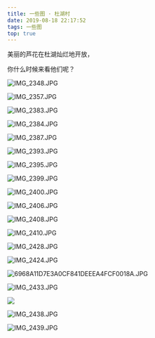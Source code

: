 ```yaml
---
title: 一些图 · 杜湖村
date: 2019-08-18 22:17:52
tags: 一些图
top: true
---
```


美丽的芦花在杜湖灿烂地开放，

你什么时候来看他们呢？

![IMG_2348.JPG](https://f7ionsy-1251389397.cos.ap-shanghai.myqcloud.com/image/%E4%B8%80%E4%BA%9B%E5%9B%BE%20%C2%B7%20%E6%9D%9C%E6%B9%96%E6%9D%91/IMG_2348.JPG)



![IMG_2357.JPG](https://f7ionsy-1251389397.cos.ap-shanghai.myqcloud.com/image/%E4%B8%80%E4%BA%9B%E5%9B%BE%20%C2%B7%20%E6%9D%9C%E6%B9%96%E6%9D%91/IMG_2357.JPG)



![IMG_2383.JPG](https://f7ionsy-1251389397.cos.ap-shanghai.myqcloud.com/image/%E4%B8%80%E4%BA%9B%E5%9B%BE%20%C2%B7%20%E6%9D%9C%E6%B9%96%E6%9D%91/IMG_2383.JPG)



![IMG_2384.JPG](https://f7ionsy-1251389397.cos.ap-shanghai.myqcloud.com/image/%E4%B8%80%E4%BA%9B%E5%9B%BE%20%C2%B7%20%E6%9D%9C%E6%B9%96%E6%9D%91/IMG_2384.JPG)



![IMG_2387.JPG](https://f7ionsy-1251389397.cos.ap-shanghai.myqcloud.com/image/%E4%B8%80%E4%BA%9B%E5%9B%BE%20%C2%B7%20%E6%9D%9C%E6%B9%96%E6%9D%91/IMG_2387.JPG)



![IMG_2393.JPG](https://f7ionsy-1251389397.cos.ap-shanghai.myqcloud.com/image/%E4%B8%80%E4%BA%9B%E5%9B%BE%20%C2%B7%20%E6%9D%9C%E6%B9%96%E6%9D%91/IMG_2393.JPG)





![IMG_2395.JPG](https://f7ionsy-1251389397.cos.ap-shanghai.myqcloud.com/image/%E4%B8%80%E4%BA%9B%E5%9B%BE%20%C2%B7%20%E6%9D%9C%E6%B9%96%E6%9D%91/IMG_2395.JPG)



![IMG_2399.JPG](https://f7ionsy-1251389397.cos.ap-shanghai.myqcloud.com/image/%E4%B8%80%E4%BA%9B%E5%9B%BE%20%C2%B7%20%E6%9D%9C%E6%B9%96%E6%9D%91/IMG_2399.JPG)



![IMG_2400.JPG](https://f7ionsy-1251389397.cos.ap-shanghai.myqcloud.com/image/%E4%B8%80%E4%BA%9B%E5%9B%BE%20%C2%B7%20%E6%9D%9C%E6%B9%96%E6%9D%91/IMG_2400.JPG)



![IMG_2406.JPG](https://f7ionsy-1251389397.cos.ap-shanghai.myqcloud.com/image/%E4%B8%80%E4%BA%9B%E5%9B%BE%20%C2%B7%20%E6%9D%9C%E6%B9%96%E6%9D%91/IMG_2406.JPG)



![IMG_2408.JPG](https://f7ionsy-1251389397.cos.ap-shanghai.myqcloud.com/image/%E4%B8%80%E4%BA%9B%E5%9B%BE%20%C2%B7%20%E6%9D%9C%E6%B9%96%E6%9D%91/IMG_2408.JPG)



![IMG_2410.JPG](https://f7ionsy-1251389397.cos.ap-shanghai.myqcloud.com/image/%E4%B8%80%E4%BA%9B%E5%9B%BE%20%C2%B7%20%E6%9D%9C%E6%B9%96%E6%9D%91/IMG_2410.JPG)



![IMG_2428.JPG](https://f7ionsy-1251389397.cos.ap-shanghai.myqcloud.com/image/%E4%B8%80%E4%BA%9B%E5%9B%BE%20%C2%B7%20%E6%9D%9C%E6%B9%96%E6%9D%91/IMG_2428.JPG)



![IMG_2424.JPG](https://f7ionsy-1251389397.cos.ap-shanghai.myqcloud.com/image/%E4%B8%80%E4%BA%9B%E5%9B%BE%20%C2%B7%20%E6%9D%9C%E6%B9%96%E6%9D%91/IMG_2424.JPG)



![6968A11D7E3A0CF841DEEEA4FCF0018A.JPG](https://f7ionsy-1251389397.cos.ap-shanghai.myqcloud.com/image/%E4%B8%80%E4%BA%9B%E5%9B%BE%20%C2%B7%20%E6%9D%9C%E6%B9%96%E6%9D%91/6968A11D7E3A0CF841DEEEA4FCF0018A.JPG)



![IMG_2433.JPG](https://f7ionsy-1251389397.cos.ap-shanghai.myqcloud.com/image/%E4%B8%80%E4%BA%9B%E5%9B%BE%20%C2%B7%20%E6%9D%9C%E6%B9%96%E6%9D%91/IMG_2433.JPG)

![](https://f7ionsy-1251389397.cos.ap-shanghai.myqcloud.com/image/%E4%B8%80%E4%BA%9B%E5%9B%BE%20%C2%B7%20%E6%9D%9C%E6%B9%96%E6%9D%91/IMG_2434.JPG)

![IMG_2438.JPG](https://f7ionsy-1251389397.cos.ap-shanghai.myqcloud.com/image/%E4%B8%80%E4%BA%9B%E5%9B%BE%20%C2%B7%20%E6%9D%9C%E6%B9%96%E6%9D%91/IMG_2438.JPG)



![IMG_2439.JPG](https://f7ionsy-1251389397.cos.ap-shanghai.myqcloud.com/image/%E4%B8%80%E4%BA%9B%E5%9B%BE%20%C2%B7%20%E6%9D%9C%E6%B9%96%E6%9D%91/IMG_2439.JPG)